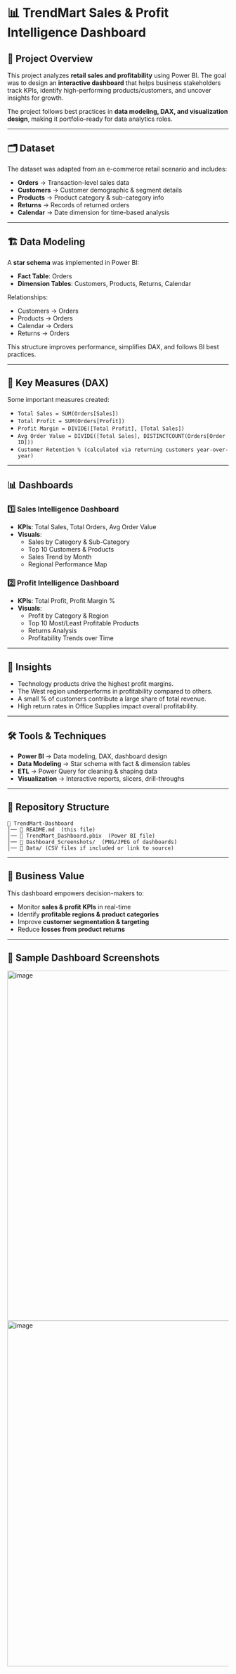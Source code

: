 # 📊 TrendMart Sales & Profit Intelligence Dashboard  

## 📌 Project Overview  
This project analyzes **retail sales and profitability** using Power BI. The goal was to design an **interactive dashboard** that helps business stakeholders track KPIs, identify high-performing products/customers, and uncover insights for growth.  

The project follows best practices in **data modeling, DAX, and visualization design**, making it portfolio-ready for data analytics roles.  

---

## 🗂 Dataset  
The dataset was adapted from an e-commerce retail scenario and includes:  
- **Orders** → Transaction-level sales data  
- **Customers** → Customer demographic & segment details  
- **Products** → Product category & sub-category info  
- **Returns** → Records of returned orders  
- **Calendar** → Date dimension for time-based analysis  

---

## 🏗 Data Modeling  
A **star schema** was implemented in Power BI:  
- **Fact Table**: Orders  
- **Dimension Tables**: Customers, Products, Returns, Calendar  

Relationships:  
- Customers → Orders  
- Products → Orders  
- Calendar → Orders  
- Returns → Orders  

This structure improves performance, simplifies DAX, and follows BI best practices.  

---

## 📐 Key Measures (DAX)  
Some important measures created:  
- `Total Sales = SUM(Orders[Sales])`  
- `Total Profit = SUM(Orders[Profit])`  
- `Profit Margin = DIVIDE([Total Profit], [Total Sales])`  
- `Avg Order Value = DIVIDE([Total Sales], DISTINCTCOUNT(Orders[Order ID]))`  
- `Customer Retention % (calculated via returning customers year-over-year)`  

---

## 📊 Dashboards  

### 1️⃣ Sales Intelligence Dashboard  
- **KPIs**: Total Sales, Total Orders, Avg Order Value  
- **Visuals**:  
  - Sales by Category & Sub-Category  
  - Top 10 Customers & Products  
  - Sales Trend by Month  
  - Regional Performance Map  

### 2️⃣ Profit Intelligence Dashboard  
- **KPIs**: Total Profit, Profit Margin %  
- **Visuals**:  
  - Profit by Category & Region  
  - Top 10 Most/Least Profitable Products  
  - Returns Analysis  
  - Profitability Trends over Time  

---

## 🔑 Insights  
- Technology products drive the highest profit margins.  
- The West region underperforms in profitability compared to others.  
- A small % of customers contribute a large share of total revenue.  
- High return rates in Office Supplies impact overall profitability.  

---

## 🛠 Tools & Techniques  
- **Power BI** → Data modeling, DAX, dashboard design  
- **Data Modeling** → Star schema with fact & dimension tables  
- **ETL** → Power Query for cleaning & shaping data  
- **Visualization** → Interactive reports, slicers, drill-throughs  

---

## 📂 Repository Structure  
```
📁 TrendMart-Dashboard
│── 📄 README.md  (this file)
│── 📄 TrendMart_Dashboard.pbix  (Power BI file)
│── 📄 Dashboard_Screenshots/  (PNG/JPEG of dashboards)
│── 📂 Data/ (CSV files if included or link to source)
```

---

## 🚀 Business Value  
This dashboard empowers decision-makers to:  
- Monitor **sales & profit KPIs** in real-time  
- Identify **profitable regions & product categories**  
- Improve **customer segmentation & targeting**  
- Reduce **losses from product returns**  

---

## 📸 Sample Dashboard Screenshots  

 <img width="1417" height="797" alt="image" src="https://github.com/user-attachments/assets/ce2c7d0b-533a-41a8-80b5-d1cac65320f1" />

<img width="1404" height="787" alt="image" src="https://github.com/user-attachments/assets/bf040aa6-c101-4c5e-a1bd-ed4c4eae4bd3" />
